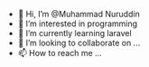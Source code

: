 - 👋 Hi, I’m @Muhammad Nuruddin
- 👀 I’m interested in programming
- 🌱 I’m currently learning laravel
- 💞️ I’m looking to collaborate on ...
- 📫 How to reach me ...

<!---
nuruddiniuk/nuruddiniuk is a ✨ special ✨ repository because its `README.md` (this file) appears on your GitHub profile.
You can click the Preview link to take a look at your changes.
--->

